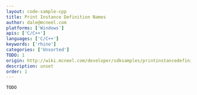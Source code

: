 ```yaml
---
layout: code-sample-cpp
title: Print Instance Definition Names
author: dale@mcneel.com
platforms: ['Windows']
apis: ['C/C++']
languages: ['C/C++']
keywords: ['rhino']
categories: ['Unsorted']
TODO: 1
origin: http://wiki.mcneel.com/developer/sdksamples/printinstancedefinitions
description: unset
order: 1
---
```


```cpp
TODO
```
